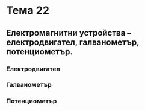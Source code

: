 # Тема 22
## Електромагнитни устройства – електродвигател, галванометър, потенциометър.

### Електродвигател

### Галванометър
### Потенциометър
